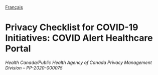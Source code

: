 [Français](https://github.com/cds-snc/covid-alert-documentation/blob/main/ListeVerificationProtectionRenseignementsPersonnelsPortailSoinsSante.md)

# Privacy Checklist for COVID-19 Initiatives: COVID Alert Healthcare Portal

_Health Canada/Public Health Agency of Canada Privacy Management Division – PP-2020-000075_

